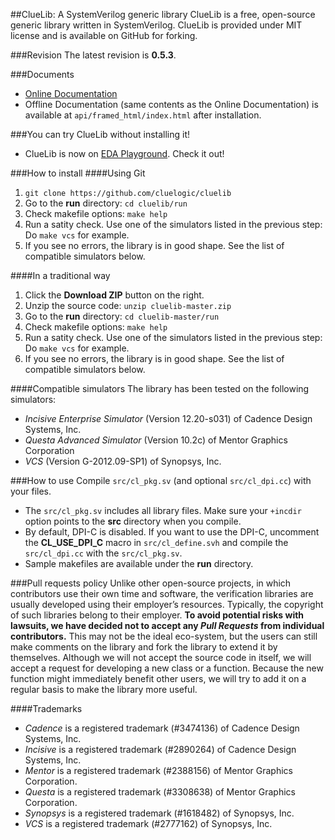 ##ClueLib: A SystemVerilog generic library
ClueLib is a free, open-source generic library written in SystemVerilog. ClueLib is
provided under MIT license and is available on GitHub for forking.

###Revision
The latest revision is **0.5.3**.

###Documents
- [Online Documentation](http://cluelogic.com/tools/cluelib/api/framed_html/index.html)
- Offline Documentation (same contents as the Online Documentation) is available at
  `api/framed_html/index.html` after installation.

###You can try ClueLib without installing it!
- ClueLib is now on [EDA Playground](http://www.edaplayground.com/x/ua). Check it out!

###How to install
####Using Git
1. `git clone https://github.com/cluelogic/cluelib`
1. Go to the **run** directory: `cd cluelib/run`
1. Check makefile options: `make help`
1. Run a satity check. Use one of the simulators listed in the previous step: 
   Do `make vcs` for example.
1. If you see no errors, the library is in good shape. See the list of
   compatible simulators below.

####In a traditional way
1. Click the **Download ZIP** button on the right.
1. Unzip the source code: `unzip cluelib-master.zip`
1. Go to the **run** directory: `cd cluelib-master/run`
1. Check makefile options: `make help`
1. Run a satity check. Use one of the simulators listed in the previous step: 
   Do `make vcs` for example.
1. If you see no errors, the library is in good shape. See the list of
   compatible simulators below.

####Compatible simulators
The library has been tested on the following simulators:
- *Incisive Enterprise Simulator* (Version 12.20-s031) of Cadence Design Systems, Inc.
- *Questa Advanced Simulator* (Version 10.2c) of Mentor Graphics Corporation
- *VCS* (Version G-2012.09-SP1) of Synopsys, Inc.

###How to use
Compile `src/cl_pkg.sv` (and optional `src/cl_dpi.cc`) with your files.
- The `src/cl_pkg.sv` includes all library files.  Make sure your `+incdir`
  option points to the **src** directory when you compile.
- By default, DPI-C is disabled. If you want to use the DPI-C, uncomment the
  **CL_USE_DPI_C** macro in `src/cl_define.svh` and compile the `src/cl_dpi.cc`
  with the `src/cl_pkg.sv`.
- Sample makefiles are available under the **run** directory.

###Pull requests policy
Unlike other open-source projects, in which contributors use their own time and
software, the verification libraries are usually developed using their
employer’s resources. Typically, the copyright of such libraries belong to
their employer. **To avoid potential risks with lawsuits, we have decided not to
accept any _Pull Requests_ from individual contributors.** This may not be the
ideal eco-system, but the users can still make comments on the library and fork
the library to extend it by themselves.  Although we will not accept the source
code in itself, we will accept a request for developing a new class or a
function. Because the new function might immediately benefit other users, we
will try to add it on a regular basis to make the library more useful.

####Trademarks
- *Cadence* is a registered trademark (#3474136) of Cadence Design Systems, Inc.
- *Incisive* is a registered trademark (#2890264) of Cadence Design Systems, Inc.
- *Mentor* is a registered trademark (#2388156) of Mentor Graphics Corporation.
- *Questa* is a registered trademark (#3308638) of Mentor Graphics Corporation.
- *Synopsys* is a registered trademark (#1618482) of Synopsys, Inc.
- *VCS* is a registered trademark (#2777162) of Synopsys, Inc.


